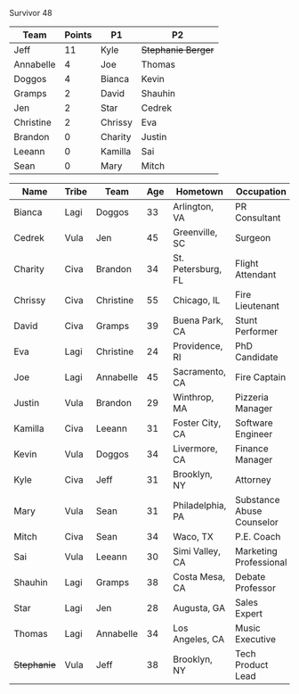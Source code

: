 Survivor 48

|Team|Points|P1|P2
| -------- | -------- | -------- | -------- |
| Jeff | 11 | Kyle | ~~Stephanie Berger~~ |
| Annabelle | 4 | Joe | Thomas |
| Doggos | 4 | Bianca | Kevin |
| Gramps | 2 | David | Shauhin |
| Jen | 2 | Star | Cedrek |
| Christine | 2 | Chrissy | Eva |
| Brandon | 0  | Charity | Justin |
| Leeann | 0  | Kamilla | Sai |
| Sean | 0 | Mary | Mitch |



| Name | Tribe | Team | Age | Hometown | Occupation |
| -------- | -------- | -------- | -------- | ----- | ----- |
|Bianca|Lagi| Doggos |33|Arlington, VA|PR Consultant|
|Cedrek|Vula| Jen |45|Greenville, SC|Surgeon|
|Charity|Civa| Brandon |34|St. Petersburg, FL|Flight Attendant|
|Chrissy|Civa| Christine |55|Chicago, IL|Fire Lieutenant|
|David|Civa| Gramps |39|Buena Park, CA|Stunt Performer|
|Eva|Lagi| Christine |24|Providence, RI|PhD Candidate|
|Joe|Lagi| Annabelle |45|Sacramento, CA|Fire Captain|
|Justin|Vula| Brandon |29|Winthrop, MA|Pizzeria Manager|
|Kamilla|Civa| Leeann |31|Foster City, CA|Software Engineer|
|Kevin|Vula| Doggos |34|Livermore, CA|Finance Manager|
|Kyle|Civa| Jeff |31|Brooklyn, NY|Attorney|
|Mary|Vula| Sean |31|Philadelphia, PA|Substance Abuse Counselor|
|Mitch|Civa| Sean |34|Waco, TX|P.E. Coach|
|Sai|Vula| Leeann |30|Simi Valley, CA|Marketing Professional|
|Shauhin|Lagi| Gramps |38|Costa Mesa, CA|Debate Professor |
|Star|Lagi| Jen |28|Augusta, GA|Sales Expert|
|Thomas|Lagi| Annabelle |34|Los Angeles, CA|Music Executive|
|~~Stephanie~~|Vula| Jeff |38|Brooklyn, NY|Tech Product Lead|

